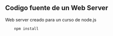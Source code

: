 ## Codigo fuente de un Web Server

Web server creado para un curso de node.js

```javascript
    npm install
```



